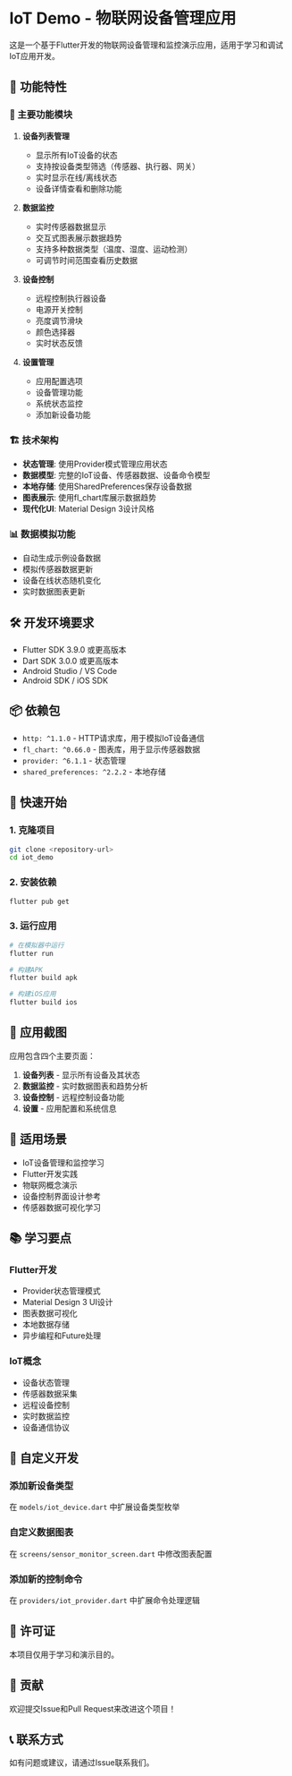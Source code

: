 # IoT Demo - 物联网设备管理应用

这是一个基于Flutter开发的物联网设备管理和监控演示应用，适用于学习和调试IoT应用开发。

## 🚀 功能特性

### 📱 主要功能模块

1. **设备列表管理**
   - 显示所有IoT设备的状态
   - 支持按设备类型筛选（传感器、执行器、网关）
   - 实时显示在线/离线状态
   - 设备详情查看和删除功能

2. **数据监控**
   - 实时传感器数据显示
   - 交互式图表展示数据趋势
   - 支持多种数据类型（温度、湿度、运动检测）
   - 可调节时间范围查看历史数据

3. **设备控制**
   - 远程控制执行器设备
   - 电源开关控制
   - 亮度调节滑块
   - 颜色选择器
   - 实时状态反馈

4. **设置管理**
   - 应用配置选项
   - 设备管理功能
   - 系统状态监控
   - 添加新设备功能

### 🏗️ 技术架构

- **状态管理**: 使用Provider模式管理应用状态
- **数据模型**: 完整的IoT设备、传感器数据、设备命令模型
- **本地存储**: 使用SharedPreferences保存设备数据
- **图表展示**: 使用fl_chart库展示数据趋势
- **现代化UI**: Material Design 3设计风格

### 📊 数据模拟功能

- 自动生成示例设备数据
- 模拟传感器数据更新
- 设备在线状态随机变化
- 实时数据图表更新

## 🛠️ 开发环境要求

- Flutter SDK 3.9.0 或更高版本
- Dart SDK 3.0.0 或更高版本
- Android Studio / VS Code
- Android SDK / iOS SDK

## 📦 依赖包

- `http: ^1.1.0` - HTTP请求库，用于模拟IoT设备通信
- `fl_chart: ^0.66.0` - 图表库，用于显示传感器数据
- `provider: ^6.1.1` - 状态管理
- `shared_preferences: ^2.2.2` - 本地存储

## 🚀 快速开始

### 1. 克隆项目
```bash
git clone <repository-url>
cd iot_demo
```

### 2. 安装依赖
```bash
flutter pub get
```

### 3. 运行应用
```bash
# 在模拟器中运行
flutter run

# 构建APK
flutter build apk

# 构建iOS应用
flutter build ios
```

## 📱 应用截图

应用包含四个主要页面：

1. **设备列表** - 显示所有设备及其状态
2. **数据监控** - 实时数据图表和趋势分析
3. **设备控制** - 远程控制设备功能
4. **设置** - 应用配置和系统信息

## 🎯 适用场景

- IoT设备管理和监控学习
- Flutter开发实践
- 物联网概念演示
- 设备控制界面设计参考
- 传感器数据可视化学习

## 📚 学习要点

### Flutter开发
- Provider状态管理模式
- Material Design 3 UI设计
- 图表数据可视化
- 本地数据存储
- 异步编程和Future处理

### IoT概念
- 设备状态管理
- 传感器数据采集
- 远程设备控制
- 实时数据监控
- 设备通信协议

## 🔧 自定义开发

### 添加新设备类型
在 `models/iot_device.dart` 中扩展设备类型枚举

### 自定义数据图表
在 `screens/sensor_monitor_screen.dart` 中修改图表配置

### 添加新的控制命令
在 `providers/iot_provider.dart` 中扩展命令处理逻辑

## 📄 许可证

本项目仅用于学习和演示目的。

## 🤝 贡献

欢迎提交Issue和Pull Request来改进这个项目！

## 📞 联系方式

如有问题或建议，请通过Issue联系我们。
